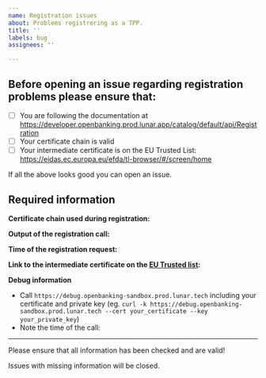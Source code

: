 ```yaml
---
name: Registration issues
about: Problems registrering as a TPP.
title: ''
labels: bug
assignees: ''

---
```


## Before opening an issue regarding registration problems please ensure that:

- [ ] You are following the documentation at https://developer.openbanking.prod.lunar.app/catalog/default/api/Registration
- [ ] Your certificate chain is valid
- [ ] Your intermediate certificate is on the EU Trusted List: https://eidas.ec.europa.eu/efda/tl-browser/#/screen/home

If all the above looks good you can open an issue.

## Required information

**Certificate chain used during registration:**

**Output of the registration call:**

**Time of the registration request:**

**Link to the intermediate certificate on the [EU Trusted list](https://eidas.ec.europa.eu/efda/tl-browser/#/screen/home):**

**Debug information**

* Call `https://debug.openbanking-sandbox.prod.lunar.tech` including your certificate and private key (eg. `curl -k https://debug.openbanking-sandbox.prod.lunar.tech --cert your_certificate --key your_private_key`)
* Note the time of the call:

---

Please ensure that all information has been checked and are valid!

Issues with missing information will be closed.
